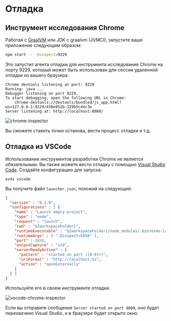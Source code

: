 # Отладка

## Инструмент исследования Chrome

Работая с [GraalVM](https://graalvm.org) или JDK с graalvm (JVMCI), запустите ваше приложение следующим образом:

```sh
npm start -- -Dinspect=9229
```

Это запустит агента отладки для инструмента исследования Chrome на порту 9229, который может быть использован для сессии
удаленной отладки из вашего браузера.

```
Chrome devtools listening at port: 9229
Running: java ...
Debugger listening on port 9229.
To start debugging, open the following URL in Chrome:
    chrome-devtools://devtools/bundled/js_app.html?ws=127.0.0.1:9229/436e852b-329b5c44c3e
Server listening at: http://localhost:8080/
```

![chrome-inspector](./res/debug.png)

Вы сможете ставить точки останова, вести процесс отладки и т.д.

## Отладка из VSCode

Использование инструментов разработки Chrome не является обязательным. Вы также можете вести отладку с помощью
[Visual Studio Code](https://code.visualstudio.com). Создайте конфигурацию для запуска:


```
es4x vscode
```

Вы получите файл `launcher.json`, похожий на следующий:

```json
{
  "version" : "0.2.0",
  "configurations" : [ {
    "name" : "Launch empty-project",
    "type" : "node",
    "request" : "launch",
    "cwd" : "${workspaceFolder}",
    "runtimeExecutable" : "${workspaceFolder}/node_modules/.bin/es4x-launcher",
    "runtimeArgs" : [ "-Dinspect=5858" ],
    "port" : 5858,
    "outputCapture" : "std",
    "serverReadyAction" : {
      "pattern" : "started on port ([0-9]+)",
      "uriFormat" : "http://localhost:%s",
      "action" : "openExternally"
    }
  } ]
}
```

Используйте его в своем инструменте отладки.

![vscode-chrome-inspector](./res/vscode-debug.png)

Если вы отправите сообщение `Server started on port 8000`, оно будет перехвачено Visual Studio, и в браузере будет
открыто окно.
